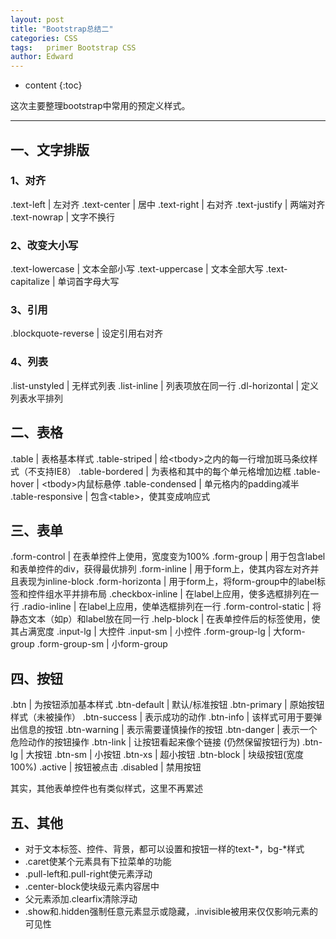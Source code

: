 ```yaml
---
layout: post
title: "Bootstrap总结二"
categories: CSS
tags:   primer Bootstrap CSS
author: Edward
---
```


* content
{:toc}

这次主要整理bootstrap中常用的预定义样式。

--------------------

## 一、文字排版

### 1、对齐

.text-left | 左对齐
.text-center | 居中
.text-right | 右对齐
.text-justify | 两端对齐
.text-nowrap | 文字不换行

### 2、改变大小写

.text-lowercase | 文本全部小写
.text-uppercase | 文本全部大写
.text-capitalize | 单词首字母大写

### 3、引用

.blockquote-reverse	| 设定引用右对齐

### 4、列表

.list-unstyled | 无样式列表
.list-inline | 列表项放在同一行
.dl-horizontal | 定义列表水平排列

## 二、表格

.table | 表格基本样式
.table-striped | 给&lt;tbody&gt;之内的每一行增加斑马条纹样式（不支持IE8）
.table-bordered | 为表格和其中的每个单元格增加边框
.table-hover | &lt;tbody&gt;内鼠标悬停
.table-condensed | 单元格内的padding减半
.table-responsive | 包含&lt;table&gt;，使其变成响应式

## 三、表单

.form-control | 在表单控件上使用，宽度变为100%
.form-group | 用于包含label和表单控件的div，获得最优排列
.form-inline | 用于form上，使其内容左对齐并且表现为inline-block
.form-horizonta | 用于form上，将form-group中的label标签和控件组水平并排布局
.checkbox-inline | 在label上应用，使多选框排列在一行
.radio-inline | 在label上应用，使单选框排列在一行
.form-control-static | 将静态文本（如p）和label放在同一行
.help-block | 在表单控件后的标签使用，使其占满宽度
.input-lg | 大控件
.input-sm | 小控件
.form-group-lg | 大form-group
.form-group-sm | 小form-group

## 四、按钮

.btn | 为按钮添加基本样式
.btn-default | 默认/标准按钮
.btn-primary | 原始按钮样式（未被操作）
.btn-success | 表示成功的动作
.btn-info | 该样式可用于要弹出信息的按钮
.btn-warning | 表示需要谨慎操作的按钮
.btn-danger | 表示一个危险动作的按钮操作
.btn-link | 让按钮看起来像个链接 (仍然保留按钮行为)
.btn-lg | 大按钮
.btn-sm | 小按钮
.btn-xs | 超小按钮
.btn-block | 块级按钮(宽度100%)
.active | 按钮被点击
.disabled | 禁用按钮

其实，其他表单控件也有类似样式，这里不再累述

## 五、其他

- 对于文本标签、控件、背景，都可以设置和按钮一样的text-*，bg-*样式
- .caret使某个元素具有下拉菜单的功能
- .pull-left和.pull-right使元素浮动
- .center-block使块级元素内容居中
- 父元素添加.clearfix清除浮动
- .show和.hidden强制任意元素显示或隐藏，.invisible被用来仅仅影响元素的可见性
